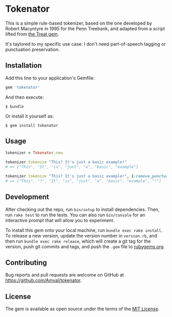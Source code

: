 # Tokenator

This is a simple rule-based tokenizer, based on the one developed by Robert Macyntyre in 1995 for the Penn Treebank, and adapted from a script lifted from [the Treat gem](https://github.com/louismullie/treat).

It's taylored to my specific use case: I don't need part-of-speech tagging or punctuation preservation.

## Installation

Add this line to your application's Gemfile:

```ruby
gem 'tokenator'
```

And then execute:

    $ bundle

Or install it yourself as:

    $ gem install tokenator

## Usage

```ruby
tokenizer = Tokenator.new

tokenizer.tokenize "This? It's just a basic example!"
# => ["This", "It", "is", "just", "a", "basic", "example"]

tokenizer.tokenize "This? It's just a basic example!", {:remove_punctuation => false}
# => ["This", "?", "It", "is", "just", "a", "basic", "example", "!"]

```

## Development

After checking out the repo, run `bin/setup` to install dependencies. Then, run `rake test` to run the tests. You can also run `bin/console` for an interactive prompt that will allow you to experiment.

To install this gem onto your local machine, run `bundle exec rake install`. To release a new version, update the version number in `version.rb`, and then run `bundle exec rake release`, which will create a git tag for the version, push git commits and tags, and push the `.gem` file to [rubygems.org](https://rubygems.org).

## Contributing

Bug reports and pull requests are welcome on GitHub at https://github.com/Amval/tokenator.


## License

The gem is available as open source under the terms of the [MIT License](http://opensource.org/licenses/MIT).

